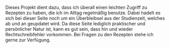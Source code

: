 Dieses Projekt dient dazu, dass ich überall einen leichten Zugriff zu Rezepten zu haben, die ich im Alltag regelmäßig benutze.
Dabei hadelt es sich bei dieser Seite noch um ein Überbleibsel aus der Studienzeit, welches ab und an geupdatet wird.
Da diese Seite lediglich praktischer und persönlicher Natur ist, kann es gut sein, dass hin und wieder Rechtschreibfehler vorkommen.
Bei Fragen zu den Rezepten stehe ich gerne zur Verfügung.
